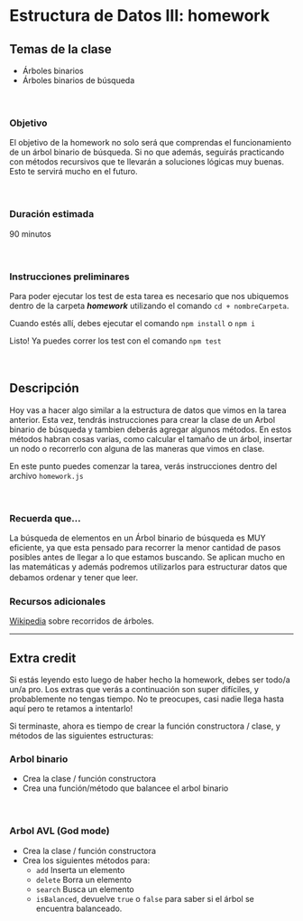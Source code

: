 # Estructura de Datos III: homework

## **Temas de la clase**

- Árboles binarios
- Árboles binarios de búsqueda

ㅤ

### **Objetivo**

El objetivo de la homework no solo será que comprendas el funcionamiento de un árbol binario de búsqueda. Si no que además, seguirás practicando con métodos recursivos que te llevarán a soluciones lógicas muy buenas. Esto te servirá mucho en el futuro.

ㅤ

### **Duración estimada**

90 minutos

ㅤ

### **Instrucciones preliminares**

Para poder ejecutar los test de esta tarea es necesario que nos ubiquemos  
dentro de la carpeta **_homework_** utilizando el comando `cd + nombreCarpeta`.

Cuando estés allí, debes ejecutar el comando `npm install` o `npm i`

Listo! Ya puedes correr los test con el comando `npm test`

ㅤ

## **Descripción**

Hoy vas a hacer algo similar a la estructura de datos que vimos en la tarea anterior. Esta vez, tendrás instrucciones para crear la clase de un Arbol binario de búsqueda y tambien deberás agregar algunos métodos. En estos métodos habran cosas varias, como calcular el tamaño de un árbol, insertar un nodo o recorrerlo con alguna de las maneras que vimos en clase.

En este punto puedes comenzar la tarea, verás instrucciones dentro del archivo `homework.js`

ㅤ

### **Recuerda que...**

La búsqueda de elementos en un Árbol binario de búsqueda es MUY eficiente, ya que esta pensado para recorrer la menor cantidad de pasos posibles antes de llegar a lo que estamos buscando. Se aplican mucho en las matemáticas y además podremos utilizarlos para estructurar datos que debamos ordenar y tener que leer.
ㅤ

### **Recursos adicionales**

[Wikipedia](https://es.wikipedia.org/wiki/Recorrido_de_%C3%A1rboles) sobre recorridos de árboles.

<hr>

## **Extra credit**

Si estás leyendo esto luego de haber hecho la homework, debes ser todo/a un/a pro. Los extras que verás a continuación son super difíciles, y probablemente no tengas tiempo. No te preocupes, casi nadie llega hasta aquí pero te retamos a intentarlo! 

Si terminaste, ahora es tiempo de crear la función constructora / clase, y métodos de las siguientes estructuras:

### Arbol binario
- Crea la clase / función constructora
- Crea una función/método que balancee el arbol binario

ㅤ


### Arbol AVL (God mode)
- Crea la clase / función constructora
- Crea los siguientes métodos para: 
    - `add` Inserta un elemento
    - `delete` Borra un elemento
    - `search` Busca un elemento
    - `isBalanced`, devuelve `true` o `false` para saber si el árbol se encuentra balanceado.
